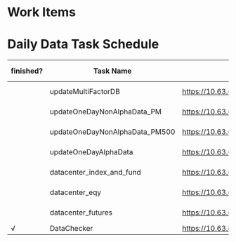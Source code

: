 # Work Items

# Daily Data Task Schedule
| finished?| Task Name | Code Repo | Program Language | Time | Time-consuming | Machine IP | Dependency Task | Executable on Linux |
| ---| --- | --- | --- |  --- | --- | --- | --- | --- |
| |updateMultiFactorDB | https://10.63.6.72/svn/lishun/Research/DataUpdate | Matlab | 16:00 | 10 min | 10.63.6.12 | None | N (TinySoft) |
| |updateOneDayNonAlphaData_PM | https://10.63.6.72/svn/lishun/Research/DataUpdate | Matlab | 16:10 | 10 min | 10.63.6.12 | updateMultiFactorDB | N (TinySoft) |
| |updateOneDayNonAlphaData_PM500 | https://10.63.6.72/svn/lishun/Research/DataUpdate500 | Matlab | 16:20 | 10 min | 10.63.6.12 | updateOneDayNonAlphaData_PM | N (TinySoft) |
| |updateOneDayAlphaData | https://10.63.6.72/svn/lic/MultiFactorTradingSystem | Matlab | 16:30 | 20 min | 10.63.6.12 | updateOneDayNonAlphaData_PM500 | N (TinySoft) |
| |datacenter_index_and_fund| https://10.63.6.72/svn/Lishun/Datacenter/trunk | Python | 16:30 | 10 min | 10.63.6.117 | None | N (TinySoft) |
| |datacenter_eqy| https://10.63.6.72/svn/Lishun/Datacenter/trunk | Python | 16:40 | 20 min | 10.63.6.117 | None | N (TinySoft) |
| |datacenter_futures| https://10.63.6.72/svn/Lishun/Datacenter/trunk | Python | 17:00 | 15 min | 10.63.6.117 | None | N (TinySoft) |
| √|DataChecker| https://10.63.6.72/svn/lic/DataCheck/branches/new_checker/DataChecker | Python | 17:15 | 35 min | 10.63.6.176 | datacenter_eqy & datacenter_futures | Y |
